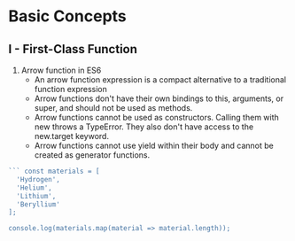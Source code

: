 <!-- @format -->

# Basic Concepts

## I - First-Class Function

1. Arrow function in ES6
   - An arrow function expression is a compact alternative to a traditional function expression
   - Arrow functions don't have their own bindings to this, arguments, or super, and should not be used as methods.
   - Arrow functions cannot be used as constructors. Calling them with new throws a TypeError. They also don't have access to the new.target keyword.
   - Arrow functions cannot use yield within their body and cannot be created as generator functions.

````javascript
``` const materials = [
  'Hydrogen',
  'Helium',
  'Lithium',
  'Beryllium'
];

console.log(materials.map(material => material.length));
````
